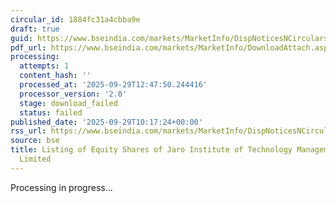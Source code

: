 ```yaml
---
circular_id: 1884fc31a4cbba9e
draft: true
guid: https://www.bseindia.com/markets/MarketInfo/DispNoticesNCirculars.aspx?Noticeid={9AD4123B-08ED-4A5A-AC68-E3204A1E2074}&noticeno=20250929-31&dt=09/29/2025&icount=31&totcount=48&flag=0
pdf_url: https://www.bseindia.com/markets/MarketInfo/DownloadAttach.aspx?id=20250929-31&attachedId=
processing:
  attempts: 1
  content_hash: ''
  processed_at: '2025-09-29T12:47:50.244416'
  processor_version: '2.0'
  stage: download_failed
  status: failed
published_date: '2025-09-29T10:17:24+00:00'
rss_url: https://www.bseindia.com/markets/MarketInfo/DispNoticesNCirculars.aspx?Noticeid={9AD4123B-08ED-4A5A-AC68-E3204A1E2074}&noticeno=20250929-31&dt=09/29/2025&icount=31&totcount=48&flag=0
source: bse
title: Listing of Equity Shares of Jaro Institute of Technology Management and Research
  Limited
---
```


Processing in progress...